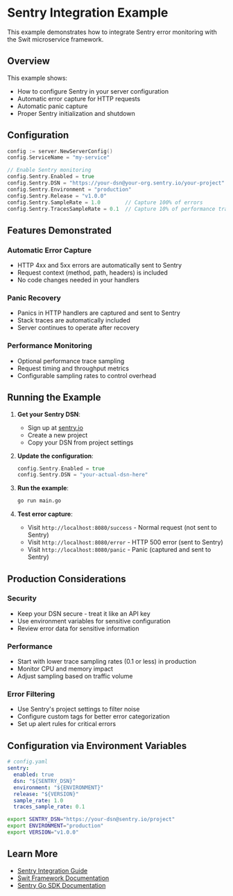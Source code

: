 # Sentry Integration Example

This example demonstrates how to integrate Sentry error monitoring with the Swit microservice framework.

## Overview

This example shows:
- How to configure Sentry in your server configuration
- Automatic error capture for HTTP requests
- Automatic panic capture
- Proper Sentry initialization and shutdown

## Configuration

```go
config := server.NewServerConfig()
config.ServiceName = "my-service"

// Enable Sentry monitoring
config.Sentry.Enabled = true
config.Sentry.DSN = "https://your-dsn@your-org.sentry.io/your-project"
config.Sentry.Environment = "production"
config.Sentry.Release = "v1.0.0"
config.Sentry.SampleRate = 1.0        // Capture 100% of errors
config.Sentry.TracesSampleRate = 0.1  // Capture 10% of performance traces
```

## Features Demonstrated

### Automatic Error Capture
- HTTP 4xx and 5xx errors are automatically sent to Sentry
- Request context (method, path, headers) is included
- No code changes needed in your handlers

### Panic Recovery
- Panics in HTTP handlers are captured and sent to Sentry
- Stack traces are automatically included
- Server continues to operate after recovery

### Performance Monitoring
- Optional performance trace sampling
- Request timing and throughput metrics
- Configurable sampling rates to control overhead

## Running the Example

1. **Get your Sentry DSN**:
   - Sign up at [sentry.io](https://sentry.io)
   - Create a new project
   - Copy your DSN from project settings

2. **Update the configuration**:
   ```go
   config.Sentry.Enabled = true
   config.Sentry.DSN = "your-actual-dsn-here"
   ```

3. **Run the example**:
   ```bash
   go run main.go
   ```

4. **Test error capture**:
   - Visit `http://localhost:8080/success` - Normal request (not sent to Sentry)
   - Visit `http://localhost:8080/error` - HTTP 500 error (sent to Sentry)
   - Visit `http://localhost:8080/panic` - Panic (captured and sent to Sentry)

## Production Considerations

### Security
- Keep your DSN secure - treat it like an API key
- Use environment variables for sensitive configuration
- Review error data for sensitive information

### Performance
- Start with lower trace sampling rates (0.1 or less) in production
- Monitor CPU and memory impact
- Adjust sampling based on traffic volume

### Error Filtering
- Use Sentry's project settings to filter noise
- Configure custom tags for better error categorization
- Set up alert rules for critical errors

## Configuration via Environment Variables

```yaml
# config.yaml
sentry:
  enabled: true
  dsn: "${SENTRY_DSN}"
  environment: "${ENVIRONMENT}"
  release: "${VERSION}"
  sample_rate: 1.0
  traces_sample_rate: 0.1
```

```bash
export SENTRY_DSN="https://your-dsn@sentry.io/project"
export ENVIRONMENT="production"
export VERSION="v1.0.0"
```

## Learn More

- [Sentry Integration Guide](../../docs/sentry-integration.md)
- [Swit Framework Documentation](../../README.md)
- [Sentry Go SDK Documentation](https://docs.sentry.io/platforms/go/)